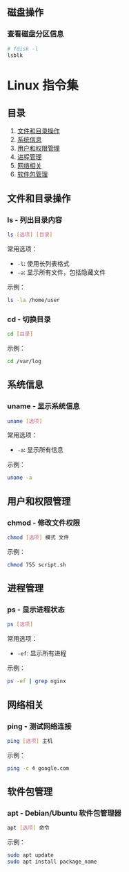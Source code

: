 ## 磁盘操作
### 查看磁盘分区信息
``` bash
# fdisk -l
lsblk
```


# Linux 指令集

## 目录
1. [文件和目录操作](#文件和目录操作)
2. [系统信息](#系统信息)
3. [用户和权限管理](#用户和权限管理)
4. [进程管理](#进程管理)
5. [网络相关](#网络相关)
6. [软件包管理](#软件包管理)

## 文件和目录操作

### ls - 列出目录内容
```bash
ls [选项] [目录]
```
常用选项：
- `-l`: 使用长列表格式
- `-a`: 显示所有文件，包括隐藏文件

示例：
```bash
ls -la /home/user
```

### cd - 切换目录
```bash
cd [目录]
```
示例：
```bash
cd /var/log
```

## 系统信息

### uname - 显示系统信息
```bash
uname [选项]
```
常用选项：
- `-a`: 显示所有信息

示例：
```bash
uname -a
```

## 用户和权限管理

### chmod - 修改文件权限
```bash
chmod [选项] 模式 文件
```
示例：
```bash
chmod 755 script.sh
```

## 进程管理

### ps - 显示进程状态
```bash
ps [选项]
```
常用选项：
- `-ef`: 显示所有进程

示例：
```bash
ps -ef | grep nginx
```

## 网络相关

### ping - 测试网络连接
```bash
ping [选项] 主机
```
示例：
```bash
ping -c 4 google.com
```

## 软件包管理

### apt - Debian/Ubuntu 软件包管理器
```bash
apt [选项] 命令
```
示例：
```bash
sudo apt update
sudo apt install package_name
```
